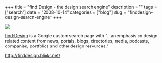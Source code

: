 +++
title = "find:Design - the design search engine"
description = ""
tags = ["search"]
date = "2008-10-14"
categories = ["blog"]
slug = "finddesign-design-search-engine"
+++



  <div class="notebook-screenshot"><a href="http://finddesign.blinkr.net/"><img src="//konigi.com/media/bluga/wt48f4b33b664da.jpg"/></a></div><p><a href="http://finddesign.blinkr.net/">find:Design</a> is a Google custom search page with "...an emphasis on design related content from news, portals, blogs, directories, media, podcasts, companies, portfolios and other design resources."</p>
    
  <a href="http://finddesign.blinkr.net/">http://finddesign.blinkr.net/</a>
